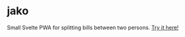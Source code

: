 # jako

Small Svelte PWA for splitting bills between two persons. [Try it here!](https://jako.now.sh/)
